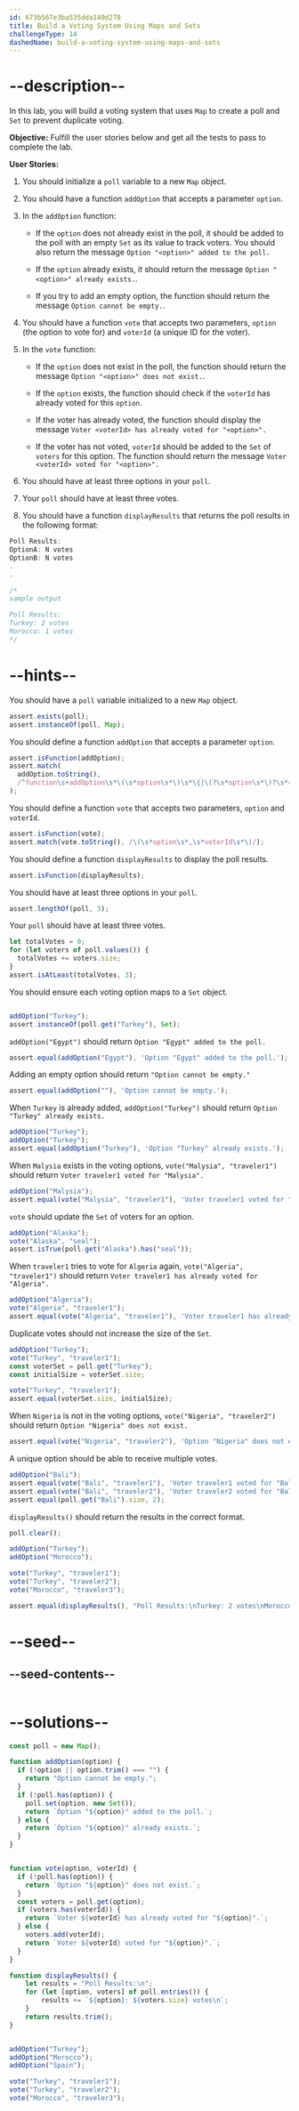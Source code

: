 ```yaml
---
id: 673b567e3ba535dda140d278
title: Build a Voting System Using Maps and Sets
challengeType: 14
dashedName: build-a-voting-system-using-maps-and-sets
---
```


# --description--

In this lab, you will build a voting system that uses `Map` to create a poll and `Set` to prevent duplicate voting.

**Objective:** Fulfill the user stories below and get all the tests to pass to complete the lab. 

**User Stories:**

1. You should initialize a `poll` variable to a new `Map` object.

2. You should have a function `addOption` that accepts a parameter `option`.

3. In the `addOption` function:

   - If the `option` does not already exist in the poll, it should be added to the poll with an empty `Set` as its value to track voters. You should also return the message `Option "<option>" added to the poll.`

   - If the `option` already exists, it should return the message `Option "<option>" already exists.`.

   - If you try to add an empty option, the function should return the message `Option cannot be empty.`.

4. You should have a function `vote` that accepts two parameters, `option` (the option to vote for) and `voterId` (a unique ID for the voter).

5. In the `vote` function:

   - If the `option` does not exist in the poll, the function should return the message `Option "<option>" does not exist.`.

   - If the `option` exists, the function should check if the `voterId` has already voted for this `option`.

   - If the voter has already voted, the function should display the message `Voter <voterId> has already voted for "<option>".`

   - If the voter has not voted, `voterId` should be added to the `Set` of `voters` for this option. The function should return the message  `Voter <voterId> voted for "<option>".`


6. You should have at least three options in your `poll`.

7. Your `poll` should have at least three votes.

8. You should have a function `displayResults` that returns the poll results in the following format:

```js
Poll Results:
OptionA: N votes
OptionB: N votes
.
.

/* 
sample output

Poll Results:
Turkey: 2 votes
Morocco: 1 votes
*/
```

# --hints--

You should have a `poll` variable initialized to a new `Map` object.

```js
assert.exists(poll);
assert.instanceOf(poll, Map);
```

You should define a function `addOption` that accepts a parameter `option`.

```js
assert.isFunction(addOption);
assert.match(
  addOption.toString(),
  /^function\s+addOption\s*\(\s*option\s*\)\s*\{|\(?\s*option\s*\)?\s*=>/
);
```

You should define a function `vote` that accepts two parameters, `option` and `voterId`.

```js
assert.isFunction(vote);
assert.match(vote.toString(), /\(\s*option\s*,\s*voterId\s*\)/);
```

You should define a function `displayResults` to display the poll results.

```js
assert.isFunction(displayResults);
```

You should have at least three options in your `poll`.

```js
assert.lengthOf(poll, 3);
```

Your `poll` should have at least three votes.

```js
let totalVotes = 0;
for (let voters of poll.values()) {
  totalVotes += voters.size;
}
assert.isAtLeast(totalVotes, 3);
```

You should ensure each voting option maps to a `Set` object.

```js

addOption("Turkey");
assert.instanceOf(poll.get("Turkey"), Set);
```

`addOption("Egypt")` should return `Option "Egypt" added to the poll.`

```js
assert.equal(addOption("Egypt"), 'Option "Egypt" added to the poll.');
```

Adding an empty option should return `"Option cannot be empty."`

```js
assert.equal(addOption(""), 'Option cannot be empty.');
```

When `Turkey` is already added, `addOption("Turkey")` should return `Option "Turkey" already exists.`

```js
addOption("Turkey");
addOption("Turkey");
assert.equal(addOption("Turkey"), 'Option "Turkey" already exists.');
```

When `Malysia` exists in the voting options, `vote("Malysia", "traveler1")` should return `Voter traveler1 voted for "Malysia".`

```js
addOption("Malysia");
assert.equal(vote("Malysia", "traveler1"), 'Voter traveler1 voted for "Malysia".');
```

`vote` should update the `Set` of voters for an option.

```js
addOption("Alaska");
vote("Alaska", "seal");
assert.isTrue(poll.get("Alaska").has("seal"));
```

When `traveler1` tries to vote for `Algeria` again, `vote("Algeria", "traveler1")` should return `Voter traveler1 has already voted for "Algeria".`

```js
addOption("Algeria");
vote("Algeria", "traveler1");
assert.equal(vote("Algeria", "traveler1"), 'Voter traveler1 has already voted for "Algeria".');
```

Duplicate votes should not increase the size of the `Set`.

```js
addOption("Turkey");
vote("Turkey", "traveler1");
const voterSet = poll.get("Turkey");
const initialSize = voterSet.size;

vote("Turkey", "traveler1");
assert.equal(voterSet.size, initialSize);
```

When `Nigeria` is not in the voting options, `vote("Nigeria", "traveler2")` should return `Option "Nigeria" does not exist.`

```js
assert.equal(vote("Nigeria", "traveler2"), 'Option "Nigeria" does not exist.');
```

A unique option should be able to receive multiple votes.

```js  
addOption("Bali");
assert.equal(vote("Bali", "traveler1"), 'Voter traveler1 voted for "Bali".');
assert.equal(vote("Bali", "traveler2"), 'Voter traveler2 voted for "Bali".');
assert.equal(poll.get("Bali").size, 2);
```

`displayResults()` should return the results in the correct format.

```js
poll.clear();

addOption("Turkey");
addOption("Morocco");

vote("Turkey", "traveler1");
vote("Turkey", "traveler2");
vote("Morocco", "traveler3");

assert.equal(displayResults(), "Poll Results:\nTurkey: 2 votes\nMorocco: 1 votes");
```

# --seed--

## --seed-contents--

```js

```

# --solutions--

```js
const poll = new Map();

function addOption(option) {
  if (!option || option.trim() === "") {
    return "Option cannot be empty.";
  }
  if (!poll.has(option)) {
    poll.set(option, new Set());
    return `Option "${option}" added to the poll.`;
  } else {
    return `Option "${option}" already exists.`;
  }
}


function vote(option, voterId) {
  if (!poll.has(option)) {
    return `Option "${option}" does not exist.`;
  }
  const voters = poll.get(option);
  if (voters.has(voterId)) {
    return `Voter ${voterId} has already voted for "${option}".`;
  } else {
    voters.add(voterId); 
    return `Voter ${voterId} voted for "${option}".`;
  }
}

function displayResults() {
    let results = "Poll Results:\n";
    for (let [option, voters] of poll.entries()) {
        results += `${option}: ${voters.size} votes\n`;
    }
    return results.trim();
}


addOption("Turkey");
addOption("Morocco");
addOption("Spain");

vote("Turkey", "traveler1");
vote("Turkey", "traveler2");
vote("Morocco", "traveler3");

```
